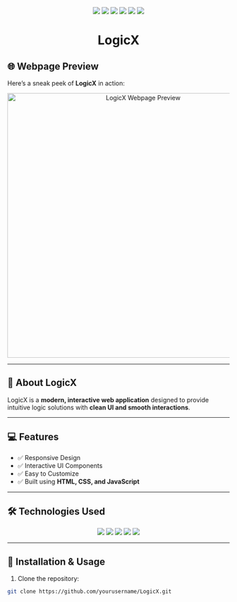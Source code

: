 <p align="center">
  <img src="https://img.shields.io/badge/HTML5-E34F26?style=for-the-badge&logo=html5&logoColor=white"/>
  <img src="https://img.shields.io/badge/CSS3-1572B6?style=for-the-badge&logo=css3&logoColor=white"/>
  <img src="https://img.shields.io/badge/JavaScript-F7DF1E?style=for-the-badge&logo=javascript&logoColor=black"/>
  <img src="https://img.shields.io/badge/Status-Active-brightgreen?style=for-the-badge"/>
  <img src="https://img.shields.io/badge/Version-1.0-blue?style=for-the-badge"/>
  <img src="https://img.shields.io/badge/License-MIT-green?style=for-the-badge"/>
</p>

<h1 align="center">LogicX</h1>

## 🌐 Webpage Preview

Here’s a sneak peek of **LogicX** in action:

<p align="center">
  <img src="C:\Users\HP\OneDrive\Pictures\Screenshots\Screenshot 2025-09-28 162655.png
" alt="LogicX Webpage Preview" width="600"/>
</p>

---

## 📖 About LogicX
LogicX is a **modern, interactive web application** designed to provide intuitive logic solutions with **clean UI and smooth interactions**.  

---

## 💻 Features
- ✅ Responsive Design  
- ✅ Interactive UI Components  
- ✅ Easy to Customize  
- ✅ Built using **HTML, CSS, and JavaScript**  

---

## 🛠️ Technologies Used
<p align="center">
  <img src="https://img.shields.io/badge/HTML5-E34F26?style=for-the-badge&logo=html5&logoColor=white"/>
  <img src="https://img.shields.io/badge/CSS3-1572B6?style=for-the-badge&logo=css3&logoColor=white"/>
  <img src="https://img.shields.io/badge/JavaScript-F7DF1E?style=for-the-badge&logo=javascript&logoColor=black"/>
  <img src="https://img.shields.io/badge/VSCode-007ACC?style=for-the-badge&logo=visual-studio-code&logoColor=white"/>
  <img src="https://img.shields.io/badge/Git-F05032?style=for-the-badge&logo=git&logoColor=white"/>
</p>

---

## 🚀 Installation & Usage
1. Clone the repository:
```bash
git clone https://github.com/yourusername/LogicX.git
